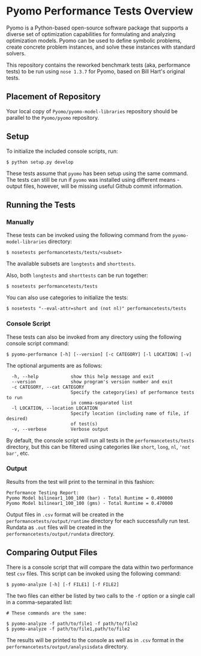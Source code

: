 # Pyomo Performance Tests Overview

Pyomo is a Python-based open-source software package that supports a diverse set of optimization capabilities for formulating and analyzing optimization models. Pyomo can be used to define symbolic problems, create concrete problem instances, and solve these instances with standard solvers.

This repository contains the reworked benchmark tests (aka, performance tests) to be run using `nose 1.3.7` for Pyomo, based on Bill Hart's original tests.

## Placement of Repository

Your local copy of `Pyomo/pyomo-model-libraries` repository should be parallel to the `Pyomo/pyomo` repository.

## Setup
To initialize the included console scripts, run:
```
$ python setup.py develop
```
These tests assume that `pyomo` has been setup using the same command. The tests can still be run if `pyomo` was installed using different means - output files, however, will be missing useful Github commit information.

## Running the Tests

### Manually
These tests can be invoked using the following command from the `pyomo-model-libraries` directory:
```
$ nosetests performancetests/tests/<subset>
```

The available subsets are `longtests` and `shorttests`.

Also, both `longtests` and `shorttests` can be run together:
```
$ nosetests performancetests/tests
```
You can also use categories to initialize the tests:
```
$ nosetests "--eval-attr=short and (not nl)" performancetests/tests
```
### Console Script
These tests can also be invoked from any directory using the following console script command:
```
$ pyomo-performance [-h] [--version] [-c CATEGORY] [-l LOCATION] [-v]
```
The optional arguments are as follows:
```
  -h, --help            show this help message and exit
  --version             show program's version number and exit
  -c CATEGORY, --cat CATEGORY
                        Specify the category(ies) of performance tests to run
                        in comma-separated list
  -l LOCATION, --location LOCATION
                        Specify location (including name of file, if desired)
                        of test(s)
  -v, --verbose         Verbose output

```
By default, the console script will run all tests in the `performancetests/tests` directory, but this can be filtered using categories like `short`, `long`, `nl`, `'not bar'`, etc.

### Output
Results from the test will print to the terminal in this fashion:
```
Performance Testing Report:
Pyomo Model bilinear1_100_100 (bar) - Total Runtime = 0.490000
Pyomo Model bilinear1_100_100 (gms) - Total Runtime = 0.470000
```

Output files in `.csv` format will be created in the `performancetests/output/runtime` directory for each successfully run test. Rundata as `.out` files will be created in the `performancetests/output/rundata` directory.

## Comparing Output Files
There is a console script that will compare the data within two performance test `csv` files.
This script can be invoked using the following command:
```
$ pyomo-analyze [-h] [-f FILE1] [-f FILE2]
```
The two files can either be listed by two calls to the `-f` option or a single call in a comma-separated list:
```
# These commands are the same:

$ pyomo-analyze -f path/to/file1 -f path/to/file2
$ pyomo-analyze -f path/to/file1,path/to/file2
```

The results will be printed to the console as well as in `.csv` format in the `performancetests/output/analysisdata` directory.